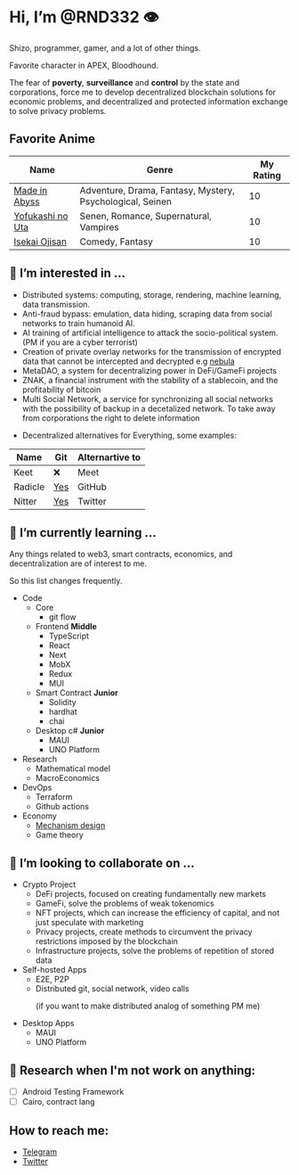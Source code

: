 # Hi, I’m @RND332 👁
<p>Shizo, programmer, gamer, and a lot of other things.</p>
<p>Favorite character in APEX, Bloodhound.</p>

The fear of **poverty**, **surveillance** and **control** by the state and corporations, force me to develop decentralized blockchain solutions for economic problems, and decentralized and protected information exchange to solve privacy problems.

## Favorite Anime
| Name | Genre | My Rating |
| --- | --- | --- |
| [Made in Abyss](https://shikimori.one/animes/41084-made-in-abyss-retsujitsu-no-ougonkyou) | Adventure, Drama, Fantasy, Mystery, Psychological, Seinen | 10 |
| [Yofukashi no Uta](https://shikimori.one/animes/50346-yofukashi-no-uta) | Senen, Romance, Supernatural, Vampires | 10 |
| [Isekai Ojisan](https://shikimori.one/animes/49220-isekai-ojisan) | Comedy, Fantasy | 10 |

## 👀 I’m interested in ...
 - Distributed systems: computing, storage, rendering, machine learning, data transmission. 
 - Anti-fraud bypass: emulation, data hiding, scraping data from social networks to train humanoid AI. 
 - AI training of artificial intelligence to attack the socio-political system. (PM if you are a cyber terrorist)
 - Creation of private overlay networks for the transmission of encrypted data that cannot be intercepted and decrypted e.g [nebula](https://github.com/slackhq/nebula) 
 - MetaDAO, a system for decentralizing power in DeFi/GameFi projects
 - ZNAK, a financial instrument with the stability of a stablecoin, and the profitability of bitcoin
 - Multi Social Network, a service for synchronizing all social networks with the possibility of backup in a decetalized network. To take away from corporations the right to delete information
 - <p>Decentralized alternatives for Everything, some examples:</p>
| Name | Git | Alternartive to |
| --- | --- | --- |
| Keet | ❌ | Meet |
| Radicle | [Yes](https://github.com/radicle-dev/radicle-cli) | GitHub |
| Nitter | [Yes](https://github.com/zedeus/nitter) | Twitter |


## 🌱 I’m currently learning ...
<p>Any things related to web3, smart contracts, economics, and decentralization are of interest to me.</p>
<p>So this list changes frequently.</p>

- Code
  - Core
    - git flow
  - Frontend **Middle**
    - TypeScript
    - React
    - Next
    - MobX
    - Redux
    - MUI
  - Smart Contract **Junior**
    - Solidity 
    - hardhat
    - chai
  - Desktop c# **Junior**
    - MAUI
    - UNO Platform
- Research
  - Mathematical model
  - MacroEconomics
- DevOps
  - Terraform
  - Github actions
- Economy
  - [Mechanism design](https://en.wikipedia.org/wiki/Mechanism_design)
  - Game theory

## 💞️ I’m looking to collaborate on ...
   - Crypto Project
     - DeFi projects, focused on creating fundamentally new markets
     - GameFi, solve the problems of weak tokenomics
     - NFT projects, which can increase the efficiency of capital, and not just speculate with marketing
     - Privacy projects, create methods to circumvent the privacy restrictions imposed by the blockchain
     - Infrastructure projects, solve the problems of repetition of stored data
   - Self-hosted Apps
     - E2E, P2P
     - Distributed git, social network, video calls <p>(if you want to make distributed analog of something PM me)</p>
   - Desktop Apps
     - MAUI
     - UNO Platform 
## 📝 Research when I'm not work on anything: 
 - [ ] Android Testing Framework
 - [ ] Cairo, contract lang
 
## How to reach me:
 - [Telegram](https://t.me/rnd332)
 - [Twitter](https://twitter.com/RND1707)
